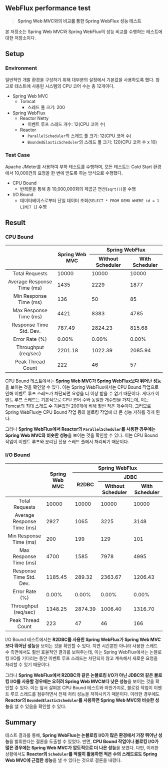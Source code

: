 ## WebFlux performance test

> **Spring Web MVC와의 비교를 통한 Spring WebFlux 성능 테스트**

본 저장소는 Spring Web MVC와 Spring WebFlux의 성능 비교를 수행하는 테스트에 대한 저장소이다.

## Setup

### Environment

일반적인 개발 환경을 구성하기 위해 대부분의 설정에서 기본값을 사용하도록 했다.
참고로 테스트에 사용된 시스템의 CPU 코어 수는 총 12개이다.

* Spring Web MVC
    * Tomcat
        * 스레드 풀 크기: 200
* Spring WebFlux
    * Reactor Netty
        * 이벤트 루프 스레드 개수: 12(CPU 코어 수)
    * Reactor
        * `ParallelScheduler`의 스레드 풀 크기: 12(CPU 코어 수)
        * `BoundedElasticScheduler`의 스레드 풀 크기: 120(CPU 코어 수 x 10)

### Test Case

Apache JMeter를 사용하여 부하 테스트를 수행하며, 모든 테스트는 Cold Start 환경에서 10,000건의 요청을 한 번에 받도록 하는 방식으로 수행했다.

* CPU Bound
    * 반복문을 통해 총 10,000,000회의 제곱근 연산(`sqrt()`)을 수행
* I/O Bound
    * 데이터베이스로부터 단일 데이터 조회(`SELECT * FROM DEMO WHERE id = 1 LIMIT 1`) 수행

## Result

### CPU Bound

<table>
  <thead>
    <tr>
      <th rowspan="2"></th>
      <th rowspan="2">Spring Web MVC</th>
      <th colspan="3">Spring WebFlux</th>
    </tr> 
    <tr>
      <th>Without Scheduler</th>
      <th>With Scheduler</th>
    </tr>
  </thead>
  <tbody>
    <tr>
      <td align="center">Total Requests</td>
      <td>10000</td>
      <td>10000</td>
      <td>10000</td>
    </tr>
    <tr>
      <td align="center">Average Response Time (ms)</td>
      <td>1435</td>
      <td>2229</td>
      <td>1877</td>
    </tr>
    <tr>
      <td align="center">Min Response Time (ms)</td>
      <td>136</td>
      <td>50</td>
      <td>85</td>
    </tr>
    <tr>
      <td align="center">Max Response Time (ms)</td>
      <td>4421</td>
      <td>8383</td>
      <td>4785</td>
    </tr>
    <tr>
      <td align="center">Response Time Std. Dev.</td>
      <td>787.49</td>
      <td>2824.23</td>
      <td>815.68</td>
    </tr>
    <tr>
      <td align="center">Error Rate (%)</td>
      <td>0.00%</td>
      <td>0.00%</td>
      <td>0.00%</td>
    </tr>
    <tr>
      <td align="center">Throughput (req/sec)</td>
      <td>2201.18</td>
      <td>1022.39</td>
      <td>2085.94</td>
    </tr>
    <tr>
      <td align="center">Peak Thread Count</td>
      <td>222</td>
      <td>46</td>
      <td>57</td>
    </tr>
  </tbody>
</table>

CPU Bound 테스트에서는 **Spring Web MVC가 Spring WebFlux보다 뛰어난 성능**을 보이는 것을 확인할 수 있다.
이는 Spring WebFlux에서는 CPU Bound 작업으로 인해 이벤트 루프 스레드가 차단되면 요청을 더 이상 받을 수 없기 때문이다.
게다가 이벤트 루프 스레드는 기본적으로 CPU 코어 수와 동일한 개수만을 가지는데, 이는 Tomcat의 최대 스레드 수 기본값인 200개에 비해 훨씬 적은 개수이다.
그러므로 Spring WebFlux는 CPU Bound 작업 등의 블로킹 작업에 더 큰 성능 저하를 겪게 된다.

그러나 **Spring WebFlux에서 Reactor의 `ParallelScheduler`를 사용한 경우에는 Spring Web MVC와 비슷한 성능**을 보이는 것을 확인할 수 있다.
이는 CPU Bound 작업이 이벤트 루프와 분리된 전용 스레드 풀에서 처리되기 때문이다.

### I/O Bound

<table>
  <thead>
    <tr>
      <th rowspan="3"></th>
      <th rowspan="3">Spring Web MVC</th>
      <th colspan="3">Spring WebFlux</th>
    </tr> 
    <tr>
      <th rowspan="2">R2DBC</th>
      <th colspan="2">JDBC</th>
    </tr>
    <tr>
      <th>Without Scheduler</th>
      <th>With Scheduler</th>
    </tr>
  </thead>
  <tbody>
    <tr>
      <td align="center">Total Requests</td>
      <td>10000</td>
      <td>10000</td>
      <td>10000</td>
      <td>10000</td>
    </tr>
    <tr>
      <td align="center">Average Response Time (ms)</td>
      <td>2927</td>
      <td>1065</td>
      <td>3225</td>
      <td>3148</td>
    </tr>
    <tr>
      <td align="center">Min Response Time (ms)</td>
      <td>200</td>
      <td>199</td>
      <td>129</td>
      <td>101</td>
    </tr>
    <tr>
      <td align="center">Max Response Time (ms)</td>
      <td>4700</td>
      <td>1585</td>
      <td>7978</td>
      <td>4995</td>
    </tr>
    <tr>
      <td align="center">Response Time Std. Dev.</td>
      <td>1185.45</td>
      <td>289.32</td>
      <td>2363.67</td>
      <td>1206.43</td>
    </tr>
    <tr>
      <td align="center">Error Rate (%)</td>
      <td>0.00%</td>
      <td>0.00%</td>
      <td>0.00%</td>
      <td>0.00%</td>
    </tr>
    <tr>
      <td align="center">Throughput (req/sec)</td>
      <td>1348.25</td>
      <td>2874.39</td>
      <td>1006.40</td>
      <td>1316.70</td>
    </tr>
    <tr>
      <td align="center">Peak Thread Count</td>
      <td>223</td>
      <td>47</td>
      <td>46</td>
      <td>166</td>
    </tr>
  </tbody>
</table>

I/O Bound 테스트에서는 **R2DBC를 사용한 Spring WebFlux가 Spring Web MVC보다 뛰어난 성능**을 보이는 것을 확인할 수 있다.
지연 시간뿐만 아니라 사용한 스레드 수 측면에서도 훨씬 효율적인 결과를 보여주는데, 이는 Spring WebFlux에서는 논블로킹 I/O를 기다리는 동안 이벤트 루프 스레드는 차단되지 않고 계속해서 새로운 요청을 처리할 수 있기
때문이다.

그러나 **Spring WebFlux에서 R2DBC와 같은 논블로킹 I/O가 아닌 JDBC와 같은 블로킹 I/O를 사용할 경우에는 오히려 Spring Web MVC보다 낮은 성능**을 보이는 것을 확인할 수 있다.
이는 앞서 살펴본 CPU Bound 테스트와 마찬가지로, 블로킹 작업이 이벤트 루프 스레드를 점유하면서 전체 처리 성능을 저하시키기 때문이다.
이러한 경우에도 **Reactor의 `BoundedElasticScheduler`를 사용하면 Spring Web MVC와 비슷한 성능**을 낼 수 있음을 확인할 수 있다.

## Summary

테스트 결과를 통해, **Spring WebFlux는 논블로킹 I/O가 많은 환경에서 가장 뛰어난 성능**을 발휘한다는 결론을 도출할 수 있었다.
반면, **CPU Bound 작업이나 블로킹 I/O가 많은 경우에는 Spring Web MVC가 압도적으로 더 나은 성능**을 보였다.
다만, 이러한 상황에서도 **Reactor의 `Scheduler`를 적절히 활용하면 적은 수의 스레드로도 Spring Web MVC에 근접한 성능**을 낼 수 있다는 것으로 결론을 내렸다.
